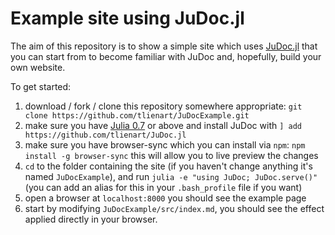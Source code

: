 # Example site using JuDoc.jl

The aim of this repository is to show a simple site which uses [JuDoc.jl](https://github.com/tlienart/JuDoc.jl) that you can start from to become familiar with JuDoc and, hopefully, build your own website.

To get started:

1. download / fork / clone this repository somewhere appropriate: `git clone https://github.com/tlienart/JuDocExample.git`
2. make sure you have [Julia 0.7](https://julialang.org) or above and install JuDoc with `] add https://github.com/tlienart/JuDoc.jl`
3. make sure you have browser-sync which you can install via `npm`: `npm install -g browser-sync` this will allow you to live preview the changes
4. `cd` to the folder containing the site (if you haven't change anything it's named `JuDocExample`), and run `julia -e "using JuDoc; JuDoc.serve()"` (you can add an alias for this in your `.bash_profile` file if you want)
5. open a browser at `localhost:8000` you should see the example page
6. start by modifying `JuDocExample/src/index.md`, you should see the effect applied directly in your browser.
